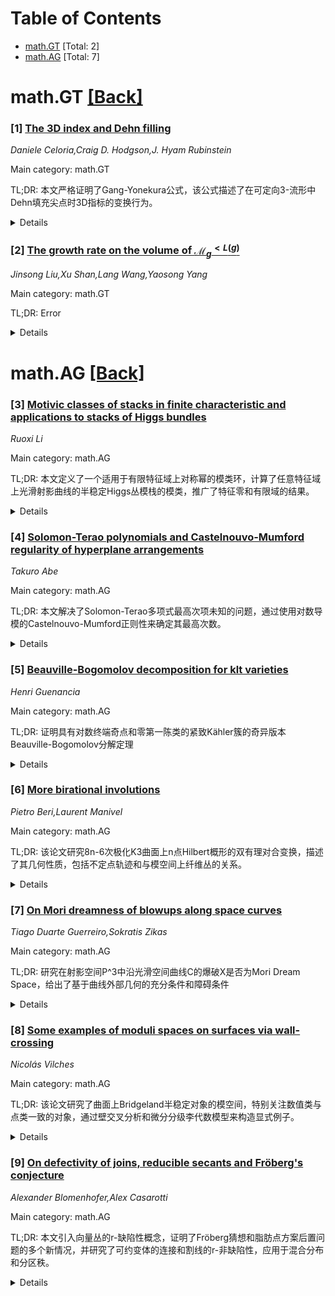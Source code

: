 <div id=toc></div>

# Table of Contents

- [math.GT](#math.GT) [Total: 2]
- [math.AG](#math.AG) [Total: 7]


<div id='math.GT'></div>

# math.GT [[Back]](#toc)

### [1] [The 3D index and Dehn filling](https://arxiv.org/abs/2509.09886)
*Daniele Celoria,Craig D. Hodgson,J. Hyam Rubinstein*

Main category: math.GT

TL;DR: 本文严格证明了Gang-Yonekura公式，该公式描述了在可定向3-流形中Dehn填充尖点时3D指标的变换行为。


<details>
  <summary>Details</summary>
Motivation: 3D指标是由Dimofte、Gaiotto和Gukov引入的物理启发的q级数，编码了尖点3-流形的深层拓扑和几何信息。需要严格证明该指标在Dehn填充下的变换公式。

Method: 基于3D指标作为Q-正规曲面生成函数的解释，引入了带暴露边界的理想三角剖分的相对指标概念。通过发展相对指标的粘合原理和在分层实心环面情况下建立归纳框架来证明相对Gang-Yonekura公式。使用了Garoufalidis-Kashaev的指标亚纯延拓以及新的q-超几何函数恒等式。

Result: 成功证明了Gang-Yonekura公式，开发了进行认证指标计算的代码，保证了指定精度的正确性。大量计算支持了3D指标的拓扑不变性。

Conclusion: 该工作为3D指标理论提供了严格的数学基础，证明了其在Dehn填充下的变换公式，并暗示了该指标可以很好地扩展到闭流形。

Abstract: We provide a rigorous proof of the Gang-Yonekura formula describing the
transformation of the 3D index under Dehn filling a cusp in an orientable
3-manifold. The 3D index, originally introduced by Dimofte, Gaiotto and Gukov,
is a physically inspired q-series that encodes deep topological and geometric
information about cusped 3-manifolds. Building on the interpretation of the 3D
index as a generating function over Q-normal surfaces, we introduce a relative
version of the index for ideal triangulations with exposed boundary. This
notion allows us to formulate a relative Gang-Yonekura formula, which we prove
by developing a gluing principle for relative indices and establishing an
inductive framework in the case of layered solid tori. Our approach makes use
of Garoufalidis-Kashaev's meromorphic extension of the index, along with new
identities involving q-hypergeometric functions. As an application, we study
the limiting behaviour of the index for large fillings. We also develop code to
perform certified computations of the index, guaranteeing correctness up to a
specified accuracy. Our extensive computations support the topological
invariance of the 3D index and suggest a well-defined extension to closed
manifolds.

</details>


### [2] [The growth rate on the volume of $\mathcal{M}_g^{<L(g)}$](https://arxiv.org/abs/2509.10329)
*Jinsong Liu,Xu Shan,Lang Wang,Yaosong Yang*

Main category: math.GT

TL;DR: Error


<details>
  <summary>Details</summary>
Motivation: Error

Method: Error

Result: Error

Conclusion: Error

Abstract: Let $\mathcal{M}_g$ be the moduli space of hyperbolic surfaces of genus g
endowed with the Weil-Petersson metric. In this paper, we introduce a function
$L(g)$ of genus $g$ and call the geodesics whose length less than $L(g)$ short
geodesics. We compute the growth rate on the volume of the subset of hyperbolic
surfaces with short geodesics. In particular, when $g$ approaches infinity, if
$L(g)$ also approaches infinity, then the volume of surfaces characterized by
short geodesics is equal to $V_g$ almost surely.

</details>


<div id='math.AG'></div>

# math.AG [[Back]](#toc)

### [3] [Motivic classes of stacks in finite characteristic and applications to stacks of Higgs bundles](https://arxiv.org/abs/2509.09861)
*Ruoxi Li*

Main category: math.AG

TL;DR: 本文定义了一个适用于有限特征域上对称幂的模类环，计算了任意特征域上光滑射影曲线的半稳定Higgs丛模栈的模类，推广了特征零和有限域的结果。


<details>
  <summary>Details</summary>
Motivation: 研究任意特征域上光滑射影曲线的半稳定Higgs丛模栈的模类结构，统一特征零和有限域的结果，并寻求更简洁的公式表达。

Method: 定义适合有限特征域对称幂的模类环，利用Mellit的结果在通用λ环商中推导更简单的Higgs丛模类公式。

Result: 成功计算了任意特征域上曲线半稳定Higgs丛模栈的模类，推广了Fedorov、Soibelman等人的特征零结果以及Mozgovoy和Schiffmann的有限域结果。

Conclusion: 建立了统一框架处理不同特征域下的Higgs丛模类问题，获得了比现有结果更简洁的公式表达，为相关几何研究提供了新工具。

Abstract: We define a ring of motivic classes of stacks suitable for symmetric powers
in finite characteristic. Let $X$ be a smooth projective curve over a field of
arbitrary characteristic. We calculate the motivic classes of the moduli stacks
of semistable Higgs bundles on $X$. This recovers results of Fedorov, A.
Soibelman and Y. Soibelman in characteristic zero, as well as those of Mozgovoy
and Schiffmann for finite fields. We also obtain a simpler formula for the
motivic classes of Higgs bundles in the universal $\lambda$-ring quotient using
Mellit's results.

</details>


### [4] [Solomon-Terao polynomials and Castelnouvo-Mumford regularity of hyperplane arrangements](https://arxiv.org/abs/2509.10047)
*Takuro Abe*

Main category: math.AG

TL;DR: 本文解决了Solomon-Terao多项式最高次项未知的问题，通过使用对数导模的Castelnouvo-Mumford正则性来确定其最高次数。


<details>
  <summary>Details</summary>
Motivation: Solomon-Terao双多项式在超平面排列的特征多项式和正则幂零Hessenberg簇的Poincaré多项式中具有重要应用，且与超空间余不变量和Fields猜想相关，但研究难度大，其最高次数一直未知。

Method: 使用对数导模的Castelnouvo-Mumford正则性来分析Solomon-Terao多项式的最高次数。

Result: 成功确定了Solomon-Terao多项式的最高次数，解决了长期未解决的问题。

Conclusion: 通过Castelnouvo-Mumford正则性方法，本文为Solomon-Terao多项式的研究提供了关键进展，为其进一步应用奠定了基础。

Abstract: The Solomon-Terao bi-polynomial was introduced by Solomon and Terao which
degenerates to the characteristic polynomial of hyperplane arrangements. Also,
it was proved recently that the other specialization of the Solomon-Terao
bi-polynomial, we call the Solomon-Terao polynomial, coincides with the
Poinrar\'{e} polynomial of the regular nilpotent Hessenberg variety when the
arrangement and the variety comes from the same lower ideal in the positive
system. Moreover, there are recent developments with superspace coinvariants
and Fields conjecture, thus these polynomials are becoming more and more
important. However, the research of them has been very hard, and even the top
degree of the Solomon-Terao polynomial has not yet been known, which we solve
in this article, by using the Castelnouvo-Mumford regularity of the logarithmic
derivation modules.

</details>


### [5] [Beauville-Bogomolov decomposition for klt varieties](https://arxiv.org/abs/2509.10053)
*Henri Guenancia*

Main category: math.AG

TL;DR: 证明具有对数终端奇点和零第一陈类的紧致Kähler簇的奇异版本Beauville-Bogomolov分解定理


<details>
  <summary>Details</summary>
Motivation: 为具有对数终端奇点和零第一陈类的紧致Kähler簇提供完整的Beauville-Bogomolov分解定理证明

Method: 自包含的证明方法，处理奇异版本的分解定理

Result: 建立了奇异版本Beauville-Bogomolov分解定理的完整证明

Conclusion: 该工作为具有对数终端奇点的紧致Kähler簇提供了重要的分解定理证明，扩展了原定理的应用范围

Abstract: These lecture notes present a mostly self-contained proof of the singular
version of Beauville-Bogomolov decomposition theorem for compact K\"ahler
varieties with log terminal singularities and zero first Chern class.

</details>


### [6] [More birational involutions](https://arxiv.org/abs/2509.10130)
*Pietro Beri,Laurent Manivel*

Main category: math.AG

TL;DR: 该论文研究8n-6次极化K3曲面上n点Hilbert概形的双有理对合变换，描述了其几何性质，包括不定点轨迹和与模空间上纤维丛的关系。


<details>
  <summary>Details</summary>
Motivation: 从格论角度已知存在这样的双有理对合，但需要从几何角度具体描述其性质，特别是对于n≥4的情况，此前只研究了n=3的情形。

Method: 使用不同于之前G2李群方法的更一般论证方法，通过Mori收缩描述不定点轨迹，并建立与S上层模空间的联系。

Result: 证明了双有理对合的重要特征在n≥4时仍然成立，描述了不定点轨迹的几何结构，并建立了该对合与模空间上ℙ²-纤维丛的双有理等价关系。

Conclusion: 成功将n=3情形的结果推广到n≥4，为理解这类K3曲面Hilbert概形的双有理几何提供了新的几何描述和结构理解。

Abstract: For $S$ a very general polarized K3 surface of degree $8n-6$, we describe in
geometrical terms a birational involution of the Hilbert scheme $S^{[n]}$ of
$n$ points on the surface, whose existence was established from lattice
theoretical considerations. In a previous work we studied this involution for
$n=3$, with the help of the exceptional Lie group $G_2$, since the Mukai model
of $S$ is embedded in its projectivized Lie algebra. Here we use different,
more general arguments to show that some important features of the birational
involution persist for $n\ge 4$. In particular, we describe the indeterminacy
locus of the involution in terms of a Mori contraction, and deduce that it is
birational to a $\mathbb{P}^2$-fibration over a moduli space of sheaves on $S$,
that also admits a degree two nef and big line bundle and an induced birational
involution.

</details>


### [7] [On Mori dreamness of blowups along space curves](https://arxiv.org/abs/2509.10148)
*Tiago Duarte Guerreiro,Sokratis Zikas*

Main category: math.AG

TL;DR: 研究在射影空间P^3中沿光滑空间曲线C的爆破X是否为Mori Dream Space，给出了基于曲线外部几何的充分条件和障碍条件


<details>
  <summary>Details</summary>
Motivation: 探究Mori Dream Space的性质及其在代数几何中的重要性，特别是研究爆破构造与Mori Dream性质之间的关系

Method: 通过分析光滑空间曲线的外部几何性质，建立判别爆破X是否为Mori Dream Space的充分条件和障碍条件，并研究Hilbert schemes中的对应分量

Result: 发现了无限多对(g,d)使得对应的Hilbert schemes H_{g,d}^S包含具有这些障碍条件的一般元素，证明Mori dreamness在平坦族中不是开性质

Conclusion: Mori dreamness具有各种退化病理，不是稳定的几何性质，这为理解Mori Dream Space的几何行为提供了新的见解

Abstract: We study the problem of determining when the blowup $X \to \mathbb{P}^3$
along a smooth space curve $C$ is a Mori Dream Space. We obtain sufficient
conditions, as well obstructions to the Mori dreamness of $X$ based on the
external geometry of $C$. We furthermore find infinitely many pairs $(g,d)$
such that the corresponding Hilbert schemes $H_{g,d}^S$ admit components whose
general element has these obstructions. As a consequence we show that Mori
dreamness is not an open property in flat families and exhibit various
degenerational pathologies.

</details>


### [8] [Some examples of moduli spaces on surfaces via wall-crossing](https://arxiv.org/abs/2509.10269)
*Nicolás Vilches*

Main category: math.AG

TL;DR: 该论文研究了曲面上Bridgeland半稳定对象的模空间，特别关注数值类与点类一致的对象，通过壁交叉分析和微分分级李代数模型来构造显式例子。


<details>
  <summary>Details</summary>
Motivation: 研究曲面上Bridgeland半稳定对象的模空间，特别是那些数值类与点类一致的对象，旨在扩展对这类模空间的理解和构造显式例子。

Method: 使用壁交叉分析技术，从几何室出发进行壁交叉研究，并利用微分分级李代数的显式模型来分析模空间的局部结构。

Result: 成功构造了曲面上Bridgeland半稳定对象模空间的新显式例子，这些对象具有与点类相同的数值类。

Conclusion: 通过壁交叉分析和微分分级李代数模型，可以有效地研究和构造曲面上特定数值类的Bridgeland半稳定对象的模空间。

Abstract: We describe new explicit examples of moduli spaces of Bridgeland semistable
objects on surfaces, parametrizing objects whose numerical class agrees with
the class of a point. This follows ideas of Tramel and Xia, using stability
conditions constructed in our previous work.
  Our main technical tools are a careful analysis of the wall-crossing from the
geometric chamber, and explicit models for the differential graded Lie algebra
governing the local structure of the moduli spaces.

</details>


### [9] [On defectivity of joins, reducible secants and Fröberg's conjecture](https://arxiv.org/abs/2509.10443)
*Alexander Blomenhofer,Alex Casarotti*

Main category: math.AG

TL;DR: 本文引入向量丛的r-缺陷性概念，证明了Fröberg猜想和脂肪点方案后置问题的多个新情况，并研究了可约变体的连接和割线的r-非缺陷性，应用于混合分布和分区秩。


<details>
  <summary>Details</summary>
Motivation: 研究向量丛的缺陷性质，以解决代数几何中的Fröberg猜想和脂肪点方案的后置问题，同时探索可约变体的连接和割线的非缺陷性。

Method: 引入r-缺陷性概念作为工具，分析向量丛在拟射影簇上的性质，并应用这一工具研究可约变体的连接和割线。

Result: 证明了Fröberg猜想和脂肪点方案后置问题的多个先前未知情况，获得了关于混合分布和分区秩的相关结果。

Conclusion: r-缺陷性概念是研究代数几何中重要问题的有效工具，能够推导出混合分布和分区秩的新结果。

Abstract: We introduce the notion of r-defectivity for a vector bundle on a
quasi-projective variety. Using this tool, we prove several previously unknown
cases of Fr\"oberg's conjecture and also of the postulation problem for fat
point schemes. Our techniques also allow us to study r-nondefectivity for joins
and secants of reducible varieties. As a consequence, we derive results for
mixture distributions and partition ranks.

</details>
